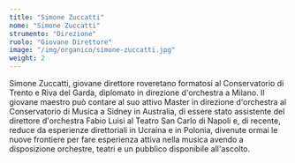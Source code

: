 ```yaml
---
title: "Simone Zuccatti"
nome: "Simone Zuccatti"
strumento: "Direzione"
ruolo: "Giovane Direttore"
image: "/img/organico/simone-zuccatti.jpg"
weight: 2
---
```


Simone Zuccatti, giovane direttore roveretano formatosi al Conservatorio di Trento e Riva del Garda, diplomato in direzione d'orchestra a Milano. Il giovane maestro può contare al suo attivo Master in direzione d'orchestra al Conservatorio di Musica a Sidney in Australia, di essere stato assistente del direttore d'orchestra Fabio Luisi al Teatro San Carlo di Napoli e, di recente, reduce da esperienze direttoriali in Ucraina e in Polonia, divenute ormai le nuove frontiere per fare esperienza attiva nella musica avendo a disposizione orchestre, teatri e un pubblico disponibile all'ascolto.
